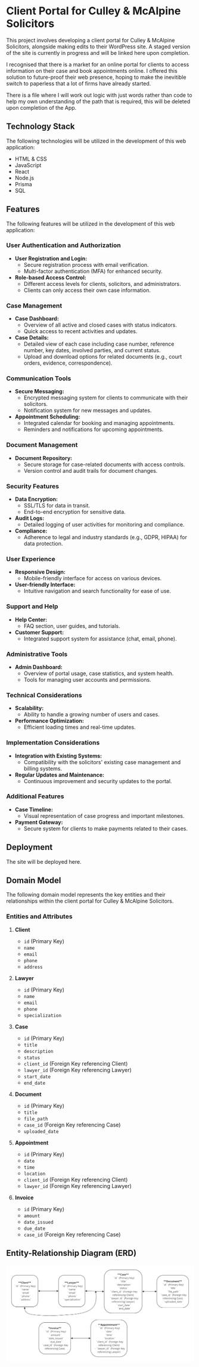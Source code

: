 # Client Portal for Culley & McAlpine Solicitors

This project involves developing a client portal for Culley & McAlpine Solicitors, alongside making edits to their WordPress site. A staged version of the site is currently in progress and will be linked here upon completion.

I recognised that there is a market for an online portal for clients to access information on their case and book appointments online. I offered this solution to future-proof their web presence, hoping to make the inevitible switch to paperless that a lot of firms have already started.

There is a file where I will work out logic with just words rather than code to help my own understanding of the path that is required, this will be deleted upon completion of the App.

## Technology Stack

The following technologies will be utilized in the development of this web application:

- HTML & CSS
- JavaScript
- React
- Node.js
- Prisma
- SQL

## Features

The following features will be utilized in the development of this web application:

### User Authentication and Authorization

- **User Registration and Login:**
  - Secure registration process with email verification.
  - Multi-factor authentication (MFA) for enhanced security.
- **Role-based Access Control:**
  - Different access levels for clients, solicitors, and administrators.
  - Clients can only access their own case information.

### Case Management

- **Case Dashboard:**
  - Overview of all active and closed cases with status indicators.
  - Quick access to recent activities and updates.
- **Case Details:**
  - Detailed view of each case including case number, reference number, key dates, involved parties, and current status.
  - Upload and download options for related documents (e.g., court orders, evidence, correspondence).

### Communication Tools

- **Secure Messaging:**
  - Encrypted messaging system for clients to communicate with their solicitors.
  - Notification system for new messages and updates.
- **Appointment Scheduling:**
  - Integrated calendar for booking and managing appointments.
  - Reminders and notifications for upcoming appointments.

### Document Management

- **Document Repository:**
  - Secure storage for case-related documents with access controls.
  - Version control and audit trails for document changes.

### Security Features

- **Data Encryption:**
  - SSL/TLS for data in transit.
  - End-to-end encryption for sensitive data.
- **Audit Logs:**
  - Detailed logging of user activities for monitoring and compliance.
- **Compliance:**
  - Adherence to legal and industry standards (e.g., GDPR, HIPAA) for data protection.

### User Experience

- **Responsive Design:**
  - Mobile-friendly interface for access on various devices.
- **User-friendly Interface:**
  - Intuitive navigation and search functionality for ease of use.

### Support and Help

- **Help Center:**
  - FAQ section, user guides, and tutorials.
- **Customer Support:**
  - Integrated support system for assistance (chat, email, phone).

### Administrative Tools

- **Admin Dashboard:**
  - Overview of portal usage, case statistics, and system health.
  - Tools for managing user accounts and permissions.

### Technical Considerations

- **Scalability:**
  - Ability to handle a growing number of users and cases.
- **Performance Optimization:**
  - Efficient loading times and real-time updates.

### Implementation Considerations

- **Integration with Existing Systems:**
  - Compatibility with the solicitors' existing case management and billing systems.
- **Regular Updates and Maintenance:**
  - Continuous improvement and security updates to the portal.

### Additional Features

- **Case Timeline:**
  - Visual representation of case progress and important milestones.
- **Payment Gateway:**
  - Secure system for clients to make payments related to their cases.

## Deployment

The site will be deployed here.

## Domain Model

The following domain model represents the key entities and their relationships within the client portal for Culley & McAlpine Solicitors.

### Entities and Attributes

1. **Client**
   - `id` (Primary Key)
   - `name`
   - `email`
   - `phone`
   - `address`

2. **Lawyer**
   - `id` (Primary Key)
   - `name`
   - `email`
   - `phone`
   - `specialization`

3. **Case**
   - `id` (Primary Key)
   - `title`
   - `description`
   - `status`
   - `client_id` (Foreign Key referencing Client)
   - `lawyer_id` (Foreign Key referencing Lawyer)
   - `start_date`
   - `end_date`

4. **Document**
   - `id` (Primary Key)
   - `title`
   - `file_path`
   - `case_id` (Foreign Key referencing Case)
   - `uploaded_date`

5. **Appointment**
   - `id` (Primary Key)
   - `date`
   - `time`
   - `location`
   - `client_id` (Foreign Key referencing Client)
   - `lawyer_id` (Foreign Key referencing Lawyer)

6. **Invoice**
   - `id` (Primary Key)
   - `amount`
   - `date_issued`
   - `due_date`
   - `case_id` (Foreign Key referencing Case)

## Entity-Relationship Diagram (ERD)

![ERD](assests/ERD.jpg)
